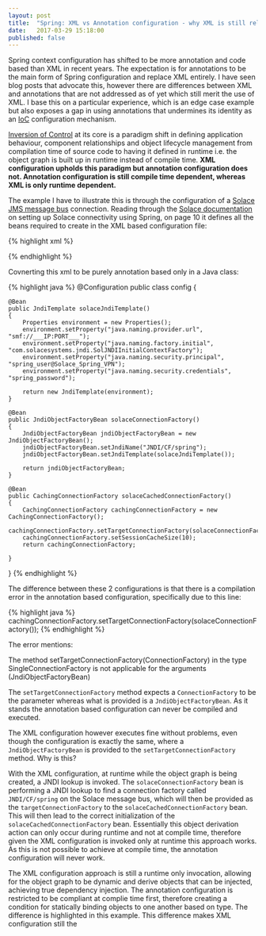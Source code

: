 ```yaml
---
layout: post
title:  "Spring: XML vs Annotation configuration - why XML is still relevant"
date:   2017-03-29 15:18:00
published: false
---
```


Spring context configuration has shifted to be more annotation and code based than XML in recent years. The expectation is for annotations to be the main form of Spring configuration and replace XML entirely. I have seen blog posts that advocate this, however there are differences between XML and annotations that are not addressed as of yet which still merit the use of XML. I base this on a particular experience, which is an edge case example but also exposes a gap in using annotations that undermines its identity as an [IoC][] configuration mechanism. 

[Inversion of Control][IoC] at its core is a paradigm shift in defining application behaviour, component relationships and object lifecycle management from compilation time of source code to having it defined in runtime i.e. the object graph is built up in runtime instead of compile time. **XML configuration upholds this paradigm but annotation configuration does not. Annotation configuration is still compile time dependent, whereas XML is only runtime dependent.**

The example I have to illustrate this is through the configuration of a [Solace JMS message bus][solaceMessageBus] connection. Reading through the [Solace documentation][solaceDocument] on setting up Solace connectivity using Spring, on page 10 it defines all the beans required to create in the XML based configuration file:

{% highlight xml %}
<bean id="solaceJndiTemplate" class="org.springframework.jndi.JndiTemplate" lazy-init="default" autowire="default">
	<property name="environment">
		<map>
			<entry key="java.naming.provider.url" value="smf://___IP:PORT___" />
			<entry key="java.naming.factory.initial" value="com.solacesystems.jndi.SolJNDIInitialContextFactory" />
			<entry key="java.naming.security.principal" value="spring_user@Solace_Spring_VPN" />
			<entry key="java.naming.security.credentials" value="spring_password" />
		</map>
	</property>
</bean>

<bean id="solaceConnectionFactory" class="org.springframework.jndi.JndiObjectFactoryBean" lazy-init="default" autowire="default">
	<property name="jndiTemplate" ref="solaceJndiTemplate" />
	<property name="jndiName" value="JNDI/CF/spring" />
</bean>

<bean id="solaceCachedConnectionFactory" class="org.springframework.jms.connection.CachingConnectionFactory">
	<property name="targetConnectionFactory" ref="solaceConnectionFactory" />
	<property name="sessionCacheSize" value="10" />
</bean>
{% endhighlight %}

Covnerting this xml to be purely annotation based only in a Java class:

{% highlight java %}
@Configuration
public class config {

	@Bean
	public JndiTemplate solaceJndiTemplate()
	{
		Properties environment = new Properties();
		environment.setProperty("java.naming.provider.url", "smf://___IP:PORT___");
		environment.setProperty("java.naming.factory.initial", "com.solacesystems.jndi.SolJNDIInitialContextFactory");
		environment.setProperty("java.naming.security.principal", "spring_user@Solace_Spring_VPN");
		environment.setProperty("java.naming.security.credentials", "spring_password");
		
		return new JndiTemplate(environment);	
	}
	
	@Bean
	public JndiObjectFactoryBean solaceConnectionFactory()
	{
		JndiObjectFactoryBean jndiObjectFactoryBean = new JndiObjectFactoryBean();
		jndiObjectFactoryBean.setJndiName("JNDI/CF/spring");
		jndiObjectFactoryBean.setJndiTemplate(solaceJndiTemplate());
		
		return jndiObjectFactoryBean;
	}
	
	@Bean
	public CachingConnectionFactory solaceCachedConnectionFactory()
	{
		CachingConnectionFactory cachingConnectionFactory = new CachingConnectionFactory();
		cachingConnectionFactory.setTargetConnectionFactory(solaceConnectionFactory());
		cachingConnectionFactory.setSessionCacheSize(10);
		return cachingConnectionFactory;
		
	}
}
{% endhighlight %}

The difference between these 2 configurations is that there is a compilation error in the annotation based configuration, specifically due to this line:

{% highlight java %}
cachingConnectionFactory.setTargetConnectionFactory(solaceConnectionFactory());
{% endhighlight %}

The error mentions:

>
The method setTargetConnectionFactory(ConnectionFactory) in the type SingleConnectionFactory is not applicable for the arguments (JndiObjectFactoryBean)

The `setTargetConnectionFactory` method expects a `ConnectionFactory` to be the parameter whereas what is provided is a `JndiObjectFactoryBean`. As it stands the annotation based configuration can never be compiled and executed. 

The XML configuration however executes fine without problems, even though the configuration is exactly the same, where a `JndiObjectFactoryBean` is provided to the `setTargetConnectionFactory` method. Why is this?

With the XML configuration, at runtime while the object graph is being created, a JNDI lookup is invoked. The `solaceConnectionFactory` bean is performing a JNDI lookup to find a connection factory called `JNDI/CF/spring` on the Solace message bus, which will then be provided as the `targetConnectionFactory` to the `solaceCachedConnectionFactory` bean. This will then lead to the correct initialization of the `solaceCachedConnectionFactory` bean. Essentially this object derivation action can only occur during runtime and not at compile time, therefore given the XML configuration is invoked only at runtime this approach works. As this is not possible to achieve at compile time, the annotation configuration will never work.

The XML configuration approach is still a runtime only invocation, allowing for the object graph to be dynamic and derive objects that can be injected, achieving true dependency injection. The annotation configuration is restricted to be compliant at complie time first, therefore creating a condition for statically binding objects to one another based on type. The difference is highlighted in this example. This difference makes XML configuration still the  

[IoC]: https://en.wikipedia.org/wiki/Inversion_of_control
[solaceMessageBus]: https://solace.com/products/message-routers
[solaceDocument]: https://solace.com/wp-content/uploads/resources/Solace-JMS-Integration-with-Spring-v4.0.pdf